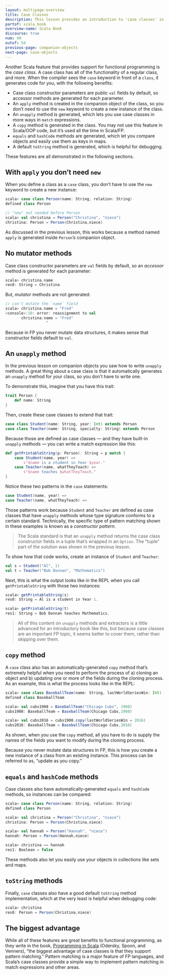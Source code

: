 ```yaml
---
layout: multipage-overview
title: Case Classes
description: This lesson provides an introduction to 'case classes' in Scala.
partof: scala_book
overview-name: Scala Book
discourse: true
num: 49
outof: 54
previous-page: companion-objects
next-page: case-objects
---
```



Another Scala feature that provides support for functional programming is the *case class*. A case class has all of the functionality of a regular class, and more. When the compiler sees the `case` keyword in front of a `class`, it generates code for you, with the following benefits:

* Case class constructor parameters are public `val` fields by default, so accessor methods are generated for each parameter.
* An `apply` method is created in the companion object of the class, so you don’t need to use the `new` keyword to create a new instance of the class.
* An `unapply` method is generated, which lets you use case classes in more ways in `match` expressions.
* A `copy` method is generated in the class. You may not use this feature in Scala/OOP code, but it’s used all the time in Scala/FP.
* `equals` and `hashCode` methods are generated, which let you compare objects and easily use them as keys in maps.
* A default `toString` method is generated, which is helpful for debugging.

These features are all demonstrated in the following sections.



## With `apply` you don’t need `new`

When you define a class as a `case` class, you don’t have to use the `new` keyword to create a new instance:

```scala
scala> case class Person(name: String, relation: String)
defined class Person

// "new" not needed before Person
scala> val christina = Person("Christina", "niece")
christina: Person = Person(Christina,niece)
```

As discussed in the previous lesson, this works because a method named `apply` is generated inside `Person`’s companion object.



## No mutator methods

Case class constructor parameters are `val` fields by default, so an *accessor* method is generated for each parameter:

```scala
scala> christina.name
res0: String = Christina
```

But, *mutator* methods are not generated:

```scala
// can't mutate the `name` field
scala> christina.name = "Fred"
<console>:10: error: reassignment to val
       christina.name = "Fred"
                  ^
```

Because in FP you never mutate data structures, it makes sense that constructor fields default to `val`.



## An `unapply` method

In the previous lesson on companion objects you saw how to write `unapply` methods. A great thing about a case class is that it automatically generates an `unapply` method for your class, so you don’t have to write one.

To demonstrate this, imagine that you have this trait:

```scala
trait Person {
    def name: String
}
```

Then, create these case classes to extend that trait:

```scala
case class Student(name: String, year: Int) extends Person
case class Teacher(name: String, specialty: String) extends Person
```

Because those are defined as case classes — and they have built-in `unapply` methods — you can write a match expression like this:

```scala
def getPrintableString(p: Person): String = p match {
    case Student(name, year) =>
        s"$name is a student in Year $year."
    case Teacher(name, whatTheyTeach) =>
        s"$name teaches $whatTheyTeach."
}
```

Notice these two patterns in the `case` statements:

```scala
case Student(name, year) =>
case Teacher(name, whatTheyTeach) =>
```

Those patterns work because `Student` and `Teacher` are defined as case classes that have `unapply` methods whose type signature conforms to a certain standard. Technically, the specific type of pattern matching shown in these examples is known as a *constructor pattern*.

>The Scala standard is that an `unapply` method returns the case class constructor fields in a tuple that’s wrapped in an `Option`. The “tuple” part of the solution was shown in the previous lesson.

To show how that code works, create an instance of `Student` and `Teacher`:

```scala
val s = Student("Al", 1)
val t = Teacher("Bob Donnan", "Mathematics")
```

Next, this is what the output looks like in the REPL when you call `getPrintableString` with those two instances:

```scala
scala> getPrintableString(s)
res0: String = Al is a student in Year 1.

scala> getPrintableString(t)
res1: String = Bob Donnan teaches Mathematics.
```

>All of this content on `unapply` methods and extractors is a little advanced for an introductory book like this, but because case classes are an important FP topic, it seems better to cover them, rather than skipping over them.



## `copy` method

A `case` class also has an automatically-generated `copy` method that’s extremely helpful when you need to perform the process of a) cloning an object and b) updating one or more of the fields during the cloning process. As an example, this is what the process looks like in the REPL:

```scala
scala> case class BaseballTeam(name: String, lastWorldSeriesWin: Int)
defined class BaseballTeam

scala> val cubs1908 = BaseballTeam("Chicago Cubs", 1908)
cubs1908: BaseballTeam = BaseballTeam(Chicago Cubs,1908)

scala> val cubs2016 = cubs1908.copy(lastWorldSeriesWin = 2016)
cubs2016: BaseballTeam = BaseballTeam(Chicago Cubs,2016)
```

As shown, when you use the `copy` method, all you have to do is supply the names of the fields you want to modify during the cloning process.

Because you never mutate data structures in FP, this is how you create a new instance of a class from an existing instance. This process can be referred to as, “update as you copy.”



## `equals` and `hashCode` methods

Case classes also have automatically-generated `equals` and `hashCode` methods, so instances can be compared:

```scala
scala> case class Person(name: String, relation: String)
defined class Person

scala> val christina = Person("Christina", "niece")
christina: Person = Person(Christina,niece)

scala> val hannah = Person("Hannah", "niece")
hannah: Person = Person(Hannah,niece)

scala> christina == hannah
res1: Boolean = false
```

These methods also let you easily use your objects in collections like sets and maps.



## `toString` methods

Finally, `case` classes also have a good default `toString` method implementation, which at the very least is helpful when debugging code:

```scala
scala> christina
res0: Person = Person(Christina,niece)
```



## The biggest advantage

While all of these features are great benefits to functional programming, as they write in the book, [Programming in Scala](https://www.amazon.com/Programming-Scala-Updated-2-12/dp/0981531687/) (Odersky, Spoon, and Venners), “the biggest advantage of case classes is that they support pattern matching.” Pattern matching is a major feature of FP languages, and Scala’s case classes provide a simple way to implement pattern matching in match expressions and other areas.


